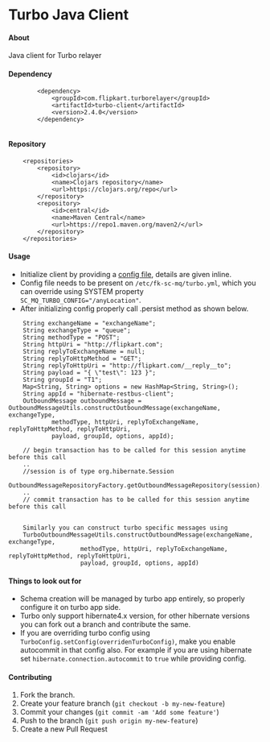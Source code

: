 Turbo Java Client
=================


#### About
Java client for Turbo relayer 

#### Dependency
```
        <dependency>
            <groupId>com.flipkart.turborelayer</groupId>
            <artifactId>turbo-client</artifactId>
            <version>2.4.0</version>
        </dependency>
   
```

#### Repository
```
    <repositories>
        <repository>
            <id>clojars</id>
            <name>Clojars repository</name>
            <url>https://clojars.org/repo</url>
        </repository>
        <repository>
            <id>central</id>
            <name>Maven Central</name>
            <url>https://repo1.maven.org/maven2/</url>
        </repository>
    </repositories>
```
#### Usage
- Initialize client by providing a [config file](https://github.fkinternal.com/Flipkart/turbo-client/blob/master/hibernate-restbus-client/sample_config.yml), details are given inline.
- Config file needs to be present on `/etc/fk-sc-mq/turbo.yml`, which you can override using SYSTEM property `SC_MQ_TURBO_CONFIG="/anyLocation"`.
- After initializing config properly call .persist method as shown below.
```
    String exchangeName = "exchangeName";
    String exchangeType = "queue";
    String methodType = "POST";
    String httpUri = "http://flipkart.com";
    String replyToExchangeName = null;
    String replyToHttpMethod = "GET";
    String replyToHttpUri = "http://flipkart.com/__reply__to";
    String payload = "{ \"test\": 123 }";
    String groupId = "T1";
    Map<String, String> options = new HashMap<String, String>();
    String appId = "hibernate-restbus-client";
    OutboundMessage outboundMessage = OutboundMessageUtils.constructOutboundMessage(exchangeName, exchangeType,
            methodType, httpUri, replyToExchangeName, replyToHttpMethod, replyToHttpUri,
            payload, groupId, options, appId);

    // begin transaction has to be called for this session anytime before this call
    ..
    //session is of type org.hibernate.Session
    OutboundMessageRepositoryFactory.getOutboundMessageRepository(session).persist(outboundMessage);
    ..
    // commit transaction has to be called for this session anytime before this call
    
   
    Similarly you can construct turbo specific messages using
    TurboOutboundMessageUtils.constructOutboundMessage(exchangeName, exchangeType,
                    methodType, httpUri, replyToExchangeName, replyToHttpMethod, replyToHttpUri,
                    payload, groupId, options, appId)

```

#### Things to look out for

- Schema creation will be managed by turbo app entirely, so properly configure it on turbo app side.
- Turbo only support hibernate4.x version, for other hibernate versions you can fork out a branch and contribute the same.
- If you are overriding turbo config using `TurboConfig.setConfig(overridenTurboConfig)`, make you enable autocommit in that config also. For example if you are using hibernate set `hibernate.connection.autocommit` to `true` while providing config.


#### Contributing

1. Fork the branch.
2. Create your feature branch (`git checkout -b my-new-feature`)
3. Commit your changes (`git commit -am 'Add some feature'`)
4. Push to the branch (`git push origin my-new-feature`)
5. Create a new Pull Request
